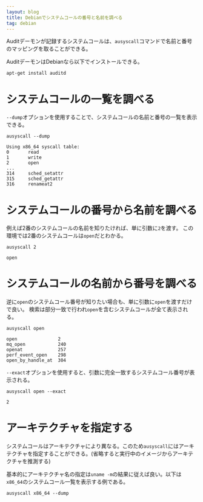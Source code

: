 ```yaml
---
layout: blog
title: Debianでシステムコールの番号と名前を調べる
tag: debian
---
```




Auditデーモンが記録するシステムコールは、`ausyscall`コマンドで名前と番号のマッピングを取ることができる。

AuditデーモンはDebianなら以下でインストールできる。

~~~~
apt-get install auditd
~~~~

# システムコールの一覧を調べる

`--dump`オプションを使用することで、システムコールの名前と番号の一覧を表示できる。

~~~~
ausyscall --dump
~~~~

~~~~
Using x86_64 syscall table:
0       read
1       write
2       open
...
314     sched_setattr
315     sched_getattr
316     renameat2
~~~~

# システムコールの番号から名前を調べる

例えば2番のシステムコールの名前を知りたければ、単に引数に`2`を渡す。
この環境では2番のシステムコールは`open`だとわかる。

~~~~
ausyscall 2
~~~~

~~~~
open
~~~~

# システムコールの名前から番号を調べる

逆に`open`のシステムコール番号が知りたい場合も、単に引数に`open`を渡すだけで良い。
検索は部分一致で行われ`open`を含むシステムコールが全て表示される。

~~~~
ausyscall open
~~~~

~~~~
open               2
mq_open            240
openat             257
perf_event_open    298
open_by_handle_at  304
~~~~

`--exact`オプションを使用すると、引数に完全一致するシステムコール番号が表示される。

~~~~
ausyscall open --exact
~~~~

~~~~
2
~~~~

# アーキテクチャを指定する

システムコールはアーキテクチャにより異なる。このため`ausyscall`にはアーキテクチャを指定することができる。(省略すると実行中のイメージからアーキテクチャを推測する)

基本的にアーキテクチャ名の指定は`uname -m`の結果に従えば良い。以下は`x86_64`のシステムコール一覧を表示する例である。

~~~~
ausyscall x86_64 --dump
~~~~
